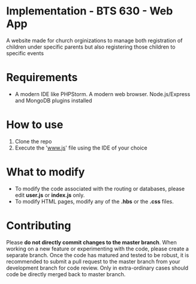 # Implementation - BTS 630 - Web App
A website made for church orginizations to manage both registration of children under specific parents but also registering those children to
specific events

# Requirements
* A modern IDE like PHPStorm. A modern web browser. Node.js/Express and MongoDB plugins installed

# How to use
1. Clone the repo
2. Execute the 'www.js' file using the IDE of your choice

# What to modify
* To modify the code associated with the routing or databases, please edit **user.js** or **index.js** only. 
* To modify HTML pages, modify any of the **.hbs** or the **.css** files.

# Contributing
Please **do not directly commit changes to the master branch**. When working on a new feature or experimenting with the code, please create a separate branch. Once the code has matured and tested to be robust, it is recommended to submit a pull request to the master branch from your development branch for code review. Only in extra-ordinary cases should code be directly merged back to master branch.
